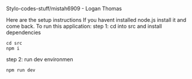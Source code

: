 Stylo-codes-stuff/mistah6909 - Logan Thomas

Here are the setup instructions If you havent installed node.js install it and come back.
To run this application:
step 1:  cd into src and install dependencies
```
cd src
npm i
```
step 2: run dev environmen
```
npm run dev
```
